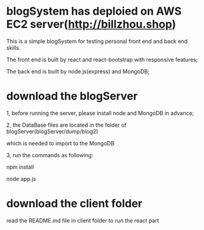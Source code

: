 # blogSystem has deploied on AWS EC2 server(http://billzhou.shop)

This is a simple blogSystem for testing personal front end and back end skills.

The front end is built by react and react-bootstrap with responsive features;

The back end is built by node.js(express) and MongoDB;

# download the blogServer

1, before running the server, please install node and MongoDB in advance;

2, the DataBase files are located in the folder of blogServer(blogServer/dump/blog2)

  which is needed to import to the MongoDB
  
3, run the commands as following:

  npm install
  
  node app.js
# download the client folder

read the README.md file in client folder to run the react part
    
